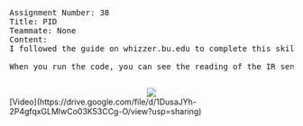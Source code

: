 <pre>
Assignment Number: 38	
Title: PID
Teammate: None
Content:
I followed the guide on whizzer.bu.edu to complete this skill. 

When you run the code, you can see the reading of the IR sensor( our lidar broke) and the calculated PID reading. There is a video showing the terminal output below.

</pre>

<center><img src="https://github.com/BU-EC444/Liang-Biyao/blob/master/skills/5.%20Cyberphysical%20and%20Safety-Critical%20Systems/38.PID/Artifact/PID.jpg" /></center>
[Video](https://drive.google.com/file/d/1DusaJYh-2P4gfqxGLMlwCo03K53CCg-O/view?usp=sharing)
